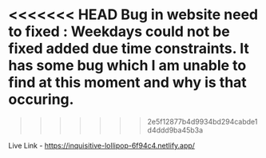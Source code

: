 <<<<<<< HEAD
Bug in website need to fixed : Weekdays could not be fixed added due time constraints. It has some bug which I am unable to find at this moment and why is that occuring.
=======
>>>>>>> 2e5f12877b4d9934bd294cabde1d4ddd9ba45b3a

Live Link - https://inquisitive-lollipop-6f94c4.netlify.app/
